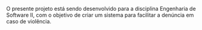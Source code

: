 O presente projeto está sendo desenvolvido para a disciplina Engenharia de Software II, com o objetivo de criar um sistema para facilitar a denúncia em caso de violência.
